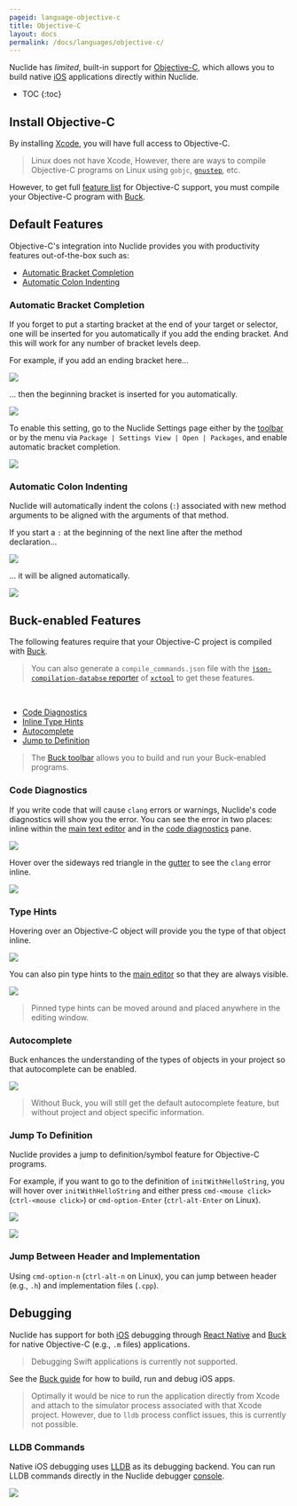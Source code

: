 ```yaml
---
pageid: language-objective-c
title: Objective-C
layout: docs
permalink: /docs/languages/objective-c/
---
```


Nuclide has *limited*, built-in support for
[Objective-C](https://developer.apple.com/library/mac/documentation/Cocoa/Conceptual/ProgrammingWithObjectiveC/Introduction/Introduction.html),
which allows you to build native [iOS](/docs/platforms/ios) applications directly within Nuclide.

* TOC
{:toc}

## Install Objective-C

By installing [Xcode](https://developer.apple.com/xcode/), you will have full access to Objective-C.

> Linux does not have Xcode, However, there are ways to compile Objective-C programs on Linux using
> `gobjc`, [`gnustep`](http://www.gnustep.org/), etc.

However, to get full [feature list](#buck-enabled-features) for Objective-C support, you must
compile your Objective-C program with [Buck](http://buckbuild.com).

## Default Features

Objective-C's integration into Nuclide provides you with productivity features out-of-the-box such
as:

* [Automatic Bracket Completion](#default-features__automatic-bracket-completion)
* [Automatic Colon Indenting](#default-features__automatic-colon-indenting)

### Automatic Bracket Completion

If you forget to put a starting bracket at the end of your target or selector, one will be inserted
for you automatically if you add the ending bracket. And this will work for any number of bracket
levels deep.

For example, if you add an ending bracket here...

![](/static/images/docs/language-objc-before-bracket-insert.png)

... then the beginning bracket is inserted for you automatically.

![](/static/images/docs/language-objc-after-bracket-insert.png)

To enable this setting, go to the Nuclide Settings page either by the
[toolbar](/docs/features/toolbar) or by the menu via `Package | Settings View | Open | Packages`,
and enable automatic bracket completion.

![](/static/images/docs/language-objc-auto-bracket-completion-setting.png)

### Automatic Colon Indenting

Nuclide will automatically indent the colons (`:`) associated with new method arguments to be
aligned with the arguments of that method.

If you start a `:` at the beginning of the next line after the method declaration...

![](/static/images/docs/language-objc-before-colon-indent.png)

... it will be aligned automatically.

![](/static/images/docs/language-objc-after-colon-indent.png)

## Buck-enabled Features

The following features require that your Objective-C project is compiled with
[Buck](http://buckbuild.com).

> You can also generate a `compile_commands.json` file with the
> [`json-compilation-databse` reporter](https://github.com/facebook/xctool#included-reporters)
> of [`xctool`](https://github.com/facebook/xctool) to get these features.

<br/>

* [Code Diagnostics](#buck-enabled-features__code-diagnostics)
* [Inline Type Hints](#buck-enabled-features__type-hints)
* [Autocomplete](#buck-enabled-features__autocomplete)
* [Jump to Definition](#buck-enabled-features__jump-to-definition)

> The [Buck toolbar](/docs/features/buck) allows you to
> build and run your Buck-enabled programs.

### Code Diagnostics

If you write code that will cause `clang` errors or warnings, Nuclide's code diagnostics will show
you the error. You can see the error in two places: inline within the
[main text editor](/docs/editor/basics/#editing-area) and in the
[code diagnostics](/docs/editor/basics/#status-bar__code-diagnostics) pane.

![](/static/images/docs/language-objc-code-diagnostics.png)

Hover over the sideways red triangle in the [gutter](/docs/editor/basics/#gutter) to see the
`clang` error inline.

![](/static/images/docs/language-objc-lint-gutter.png)

### Type Hints

Hovering over an Objective-C object will provide you the type of that object inline.

![](/static/images/docs/language-objc-typehint.png)

You can also pin type hints to the [main editor](/docs/editor/basics/#editing-area) so that they
are always visible.

![](/static/images/docs/language-objc-pinned-typehint.png)

> Pinned type hints can be moved around and placed anywhere in the editing window.

### Autocomplete

Buck enhances the understanding of the types of objects in your project so that autocomplete can be
enabled.

![](/static/images/docs/language-objc-autocomplete.png)

> Without Buck, you will still get the default autocomplete feature, but without project and object
> specific information.

### Jump To Definition

Nuclide provides a jump to definition/symbol feature for Objective-C programs.

For example, if you want to go to the definition of `initWithHelloString`, you will hover over
`initWithHelloString` and either press `cmd-<mouse click>` (`ctrl-<mouse click>`) or
`cmd-option-Enter` (`ctrl-alt-Enter` on Linux).

![](/static/images/docs/language-objc-jump-to-definition-link.png)

![](/static/images/docs/language-objc-jump-to-definition-result.png)

### Jump Between Header and Implementation

Using `cmd-option-n` (`ctrl-alt-n` on Linux), you can jump between header (e.g., `.h`) and
implementation files (`.cpp`).

## Debugging

Nuclide has support for both [iOS](/docs/platforms/ios) debugging through
[React Native](/docs/platforms/react-native/#debugging) and [Buck](http://buckbuild.com)
for native Objective-C (e.g., `.m` files) applications.

> Debugging Swift applications is currently not supported.

See the [Buck guide](/docs/features/buck) for how to build, run and debug iOS apps.

> Optimally it would be nice to run the application directly from Xcode and attach to the
> simulator process associated with that Xcode project. However, due to `lldb` process conflict
> issues, this is currently not possible.

### LLDB Commands

Native iOS debugging uses [LLDB](http://lldb.llvm.org/) as its debugging backend. You can run LLDB
commands directly in the Nuclide debugger [console](#basics__evaluation).

![](/static/images/docs/feature-debugger-languages-ios-console.png)
